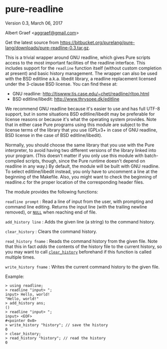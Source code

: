 <a name="doc-pure-readline"></a>

<a name="module-readline"></a>

pure-readline
=============

Version 0.3, March 06, 2017

Albert Graef &lt;<aggraef@gmail.com>&gt;

Get the latest source from
<https://bitbucket.org/purelang/pure-lang/downloads/pure-readline-0.3.tar.gz>.

This is a trivial wrapper around GNU readline, which gives Pure scripts access
to the most important facilities of the readline interface. This includes
support for the `readline` function itself (without custom completion at
present) and basic history management. The wrapper can also be used with the
BSD editline a.k.a. libedit library, a readline replacement licensed under the
3-clause BSD license. You can find these at:

-   GNU readline: <http://tiswww.tis.case.edu/~chet/readline/rltop.html>
-   BSD editline/libedit: <http://www.thrysoee.dk/editline>

We recommend GNU readline because it's easier to use and has full UTF-8
support, but in some situations BSD editline/libedit may be preferable for
license reasons or because it's what the operating system provides. Note that
in either case Pure programs using this module are subject to the license
terms of the library that you use (GPLv3+ in case of GNU readline, BSD license
in the case of BSD editline/libedit).

Normally, you should choose the same library that you use with the Pure
interpreter, to avoid having two different versions of the library linked into
your program. (This doesn't matter if you only use this module with
batch-compiled scripts, though, since the Pure runtime doesn't depend on
readline in any way.) By default, the module will be built with GNU readline.
To select editline/libedit instead, you only have to uncomment a line at the
beginning of the Makefile. Also, you might want to check the beginning of
readline.c for the proper location of the corresponding header files.

The module provides the following functions:

<a name="readline"></a>`readline prompt`
:   Read a line of input from the user, with prompting and command line
    editing. Returns the input line (with the trailing newline removed), or
    [`NULL`](purelib.html#NULL) when reaching end of file.

<a name="add_history"></a>`add_history line`
:   Adds the given line (a string) to the command history.

<a name="clear_history"></a>`clear_history`
:   Clears the command history.

<a name="read_history"></a>`read_history fname`
:   Reads the command history from the given file. Note that this in fact
    *adds* the contents of the history file to the current history, so you may
    want to call [`clear_history`](#clear_history) beforehand if this function
    is called multiple times.

<a name="write_history"></a>`write_history fname`
:   Writes the current command history to the given file.

<!-- -->
Example:

    > using readline;
    > readline "input> ";
    input> Hello, world!
    "Hello, world!"
    > add_history ans;
    ()
    > readline "input> ";
    input> <EOF>
    #<pointer 0x0>
    > write_history "history"; // save the history
    0
    > clear_history;
    > read_history "history"; // read the history
    0
